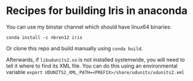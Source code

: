 # Recipes for building Iris in anaconda

You can use my binstar channel which should have linux64 binaries:

```
conda install -c nbren12 iris
```

Or clone this repo and build manually using `conda build`.

Afterwards, if `libudunits2.so` is not installed systemwide, you will need to tell it where to find its XML file. You can do this using an environmental variable `export UDUNITS2_XML_PATH=<PREFIX>/share/udunits/udunits2.xml`
